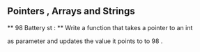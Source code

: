 ## Pointers , Arrays and Strings

** 98 Battery st : ** Write a function that takes a pointer to an int

as parameter and updates the value it points to to 98 .
